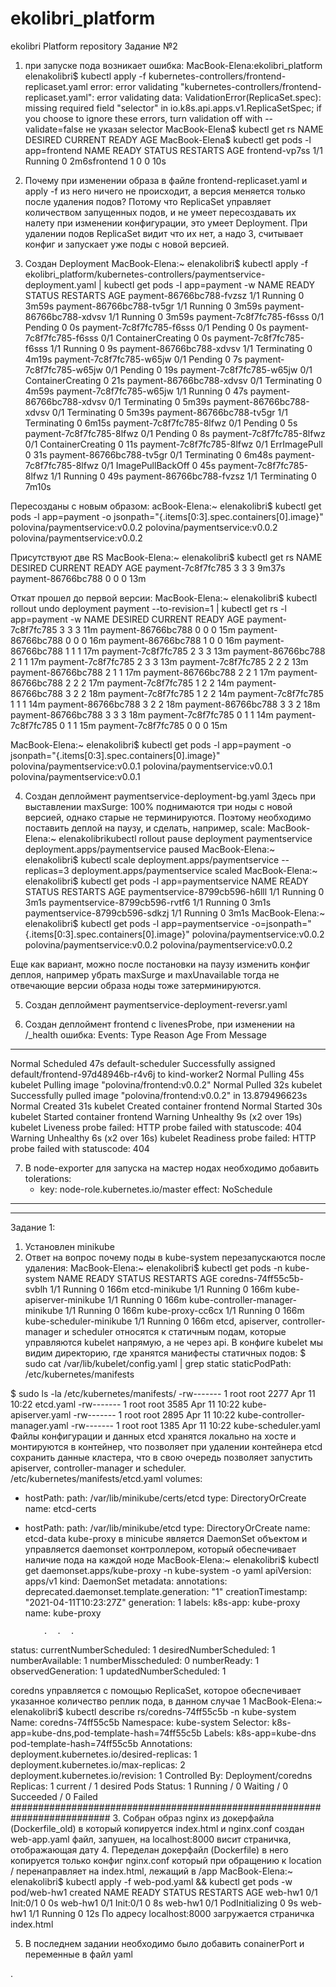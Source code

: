 # ekolibri_platform
ekolibri Platform repository
Задание №2
1. при запуске пода возникает ошибка:
MacBook-Elena:ekolibri_platform elenakolibri$ kubectl apply -f kubernetes-controllers/frontend-replicaset.yaml 
error: error validating "kubernetes-controllers/frontend-replicaset.yaml": error validating data: ValidationError(ReplicaSet.spec): missing required field "selector" in io.k8s.api.apps.v1.ReplicaSetSpec; if you choose to ignore these errors, turn validation off with --validate=false
не указан selector
MacBook-Elena$ kubectl get rs
NAME       DESIRED   CURRENT   READY   AGE
MacBook-Elena$ kubectl get pods -l app=frontend
NAME             READY   STATUS    RESTARTS   AGE
frontend-vp7ss   1/1     Running   0          2m6sfrontend   1         0         0       10s

2. Почему при изменении образа в файле  frontend-replicaset.yaml  и apply -f из него ничего не происходит, а версия меняется только после удаления подов?
Потому что ReplicaSet управляет количеством запущенных подов, и не умеет пересоздавать их налету  при изменении конфигурации, это умеет Deployment.  При удалении подов ReplicaSet видит что их нет, а надо 3, считывает конфиг и запускает уже поды с новой версией.  

3. Создан Deployment 
MacBook-Elena:~ elenakolibri$ kubectl apply -f ekolibri_platform/kubernetes-controllers/paymentservice-deployment.yaml | kubectl get pods -l app=payment -w
NAME                       READY   STATUS    RESTARTS   AGE
payment-86766bc788-fvzsz   1/1     Running   0          3m59s
payment-86766bc788-tv5gr   1/1     Running   0          3m59s
payment-86766bc788-xdvsv   1/1     Running   0          3m59s
payment-7c8f7fc785-f6sss   0/1     Pending   0          0s
payment-7c8f7fc785-f6sss   0/1     Pending   0          0s
payment-7c8f7fc785-f6sss   0/1     ContainerCreating   0          0s
payment-7c8f7fc785-f6sss   1/1     Running             0          9s
payment-86766bc788-xdvsv   1/1     Terminating         0          4m19s
payment-7c8f7fc785-w65jw   0/1     Pending             0          7s
payment-7c8f7fc785-w65jw   0/1     Pending             0          19s
payment-7c8f7fc785-w65jw   0/1     ContainerCreating   0          21s
payment-86766bc788-xdvsv   0/1     Terminating         0          4m59s
payment-7c8f7fc785-w65jw   1/1     Running             0          47s
payment-86766bc788-xdvsv   0/1     Terminating         0          5m39s
payment-86766bc788-xdvsv   0/1     Terminating         0          5m39s
payment-86766bc788-tv5gr   1/1     Terminating         0          6m15s
payment-7c8f7fc785-8lfwz   0/1     Pending             0          5s
payment-7c8f7fc785-8lfwz   0/1     Pending             0          8s
payment-7c8f7fc785-8lfwz   0/1     ContainerCreating   0          11s
payment-7c8f7fc785-8lfwz   0/1     ErrImagePull        0          31s
payment-86766bc788-tv5gr   0/1     Terminating         0          6m48s
payment-7c8f7fc785-8lfwz   0/1     ImagePullBackOff    0          45s
payment-7c8f7fc785-8lfwz   1/1     Running             0          49s
payment-86766bc788-fvzsz   1/1     Terminating         0          7m10s

Пересозданы с новым образом:
acBook-Elena:~ elenakolibri$ kubectl get pods -l app=payment -o jsonpath="{.items[0:3].spec.containers[0].image}"
polovina/paymentservice:v0.0.2 polovina/paymentservice:v0.0.2 polovina/paymentservice:v0.0.2

Присутствуют две RS
MacBook-Elena:~ elenakolibri$ kubectl get rs
NAME                 DESIRED   CURRENT   READY   AGE
payment-7c8f7fc785   3         3         3       9m37s
payment-86766bc788   0         0         0       13m

Откат прошел до первой версии:
MacBook-Elena:~ elenakolibri$ kubectl rollout undo deployment payment --to-revision=1 | kubectl get rs -l app=payment -w
NAME                 DESIRED   CURRENT   READY   AGE
payment-7c8f7fc785   3         3         3       11m
payment-86766bc788   0         0         0       15m
payment-86766bc788   0         0         0       16m
payment-86766bc788   1         0         0       16m
payment-86766bc788   1         1         1       17m
payment-7c8f7fc785   2         3         3       13m
payment-86766bc788   2         1         1       17m
payment-7c8f7fc785   2         3         3       13m
payment-7c8f7fc785   2         2         2       13m
payment-86766bc788   2         1         1       17m
payment-86766bc788   2         2         1       17m
payment-86766bc788   2         2         2       17m
payment-7c8f7fc785   1         2         2       14m
payment-86766bc788   3         2         2       18m
payment-7c8f7fc785   1         2         2       14m
payment-7c8f7fc785   1         1         1       14m
payment-86766bc788   3         2         2       18m
payment-86766bc788   3         3         2       18m
payment-86766bc788   3         3         3       18m
payment-7c8f7fc785   0         1         1       14m
payment-7c8f7fc785   0         1         1       15m
payment-7c8f7fc785   0         0         0       15m

MacBook-Elena:~ elenakolibri$ kubectl get pods -l app=payment -o jsonpath="{.items[0:3].spec.containers[0].image}"
polovina/paymentservice:v0.0.1 polovina/paymentservice:v0.0.1 polovina/paymentservice:v0.0.1


4. Создан деплоймент paymentservice-deployment-bg.yaml
Здесь при выставлении maxSurge: 100% поднимаются три ноды с новой версией, однако старые не терминируются. Поэтому необходимо  поставить деплой на паузу, и сделать, например, scale:
MacBook-Elena:~ elenakolibrikubectl rollout pause deployment paymentservice
deployment.apps/paymentservice paused
MacBook-Elena:~ elenakolibri$ kubectl scale deployment.apps/paymentservice --replicas=3 
deployment.apps/paymentservice scaled
MacBook-Elena:~ elenakolibri$ kubectl get pods -l app=paymentservice
NAME                             READY   STATUS    RESTARTS   AGE
paymentservice-8799cb596-h6lll   1/1     Running   0          3m1s
paymentservice-8799cb596-rvtf6   1/1     Running   0          3m1s
paymentservice-8799cb596-sdkzj   1/1     Running   0          3m1s
MacBook-Elena:~ elenakolibri$ kubectl get pods -l app=paymentservice -o=jsonpath="{.items[0:3].spec.containers[0].image}"
polovina/paymentservice:v0.0.2 polovina/paymentservice:v0.0.2 polovina/paymentservice:v0.0.2

Еще как вариант, можно после постановки на паузу изменить конфиг деплоя, например убрать maxSurge и maxUnavailable тогда не отвечающие версии образа ноды тоже затерминируются. 

5. Создан деплоймент paymentservice-deployment-reversr.yaml

6. Создан деплоймент frontend c livenesProbe, при изменении на /_health ошибка:
Events:
  Type     Reason     Age               From               Message
  ----     ------     ----              ----               -------
  Normal   Scheduled  47s               default-scheduler  Successfully assigned default/frontend-97d48946b-r4v6j to kind-worker2
  Normal   Pulling    45s               kubelet            Pulling image "polovina/frontend:v0.0.2"
  Normal   Pulled     32s               kubelet            Successfully pulled image "polovina/frontend:v0.0.2" in 13.879496623s
  Normal   Created    31s               kubelet            Created container frontend
  Normal   Started    30s               kubelet            Started container frontend
  Warning  Unhealthy  9s (x2 over 19s)  kubelet            Liveness probe failed: HTTP probe failed with statuscode: 404
  Warning  Unhealthy  6s (x2 over 16s)  kubelet            Readiness probe failed: HTTP probe failed with statuscode: 404 

7. В node-exporter для запуска на мастер нодах необходимо добавить 
      tolerations:
      - key: node-role.kubernetes.io/master
        effect: NoSchedule

----------------------------------------------------------------------------------

----------------------------------------------------------------------------------
Задание 1: 
1. Установлен minikube 
2. Ответ на вопрос почему поды в kube-system перезапускаются после удаления:
MacBook-Elena:~ elenakolibri$ kubectl get pods -n kube-system
NAME                               READY   STATUS    RESTARTS   AGE
coredns-74ff55c5b-svblh            1/1     Running   0          166m
etcd-minikube                      1/1     Running   0          166m
kube-apiserver-minikube            1/1     Running   0          166m
kube-controller-manager-minikube   1/1     Running   0          166m
kube-proxy-cc6cx                   1/1     Running   0          166m
kube-scheduler-minikube            1/1     Running   0          166m
 etcd, apiserver, controller-manager и scheduler относятся к статичным подам, которые управляются kubelet напрямую, а не через api. В конфиге kubelet мы видим директорию, где хранятся манифесты статичных подов: 
$ sudo cat /var/lib/kubelet/config.yaml | grep static 
staticPodPath: /etc/kubernetes/manifests

$ sudo ls -la /etc/kubernetes/manifests/
-rw------- 1 root root 2277 Apr 11 10:22 etcd.yaml
-rw------- 1 root root 3585 Apr 11 10:22 kube-apiserver.yaml
-rw------- 1 root root 2895 Apr 11 10:22 kube-controller-manager.yaml
-rw------- 1 root root 1385 Apr 11 10:22 kube-scheduler.yaml
Файлы конфигурации и данных etcd хранятся локально на хосте и монтируются в контейнер, что позволяет при удалении контейнера etcd сохранить данные кластера, что в свою очередь позволяет запустить apiserver, controller-manager и scheduler.
/etc/kubernetes/manifests/etcd.yaml
  volumes:
  - hostPath:
      path: /var/lib/minikube/certs/etcd
      type: DirectoryOrCreate
    name: etcd-certs
  - hostPath:
      path: /var/lib/minikube/etcd
      type: DirectoryOrCreate
    name: etcd-data
kube-proxy в minicube является DaemonSet объектом и управляется daemonset контроллером, который обеспечивает наличие пода на каждой ноде
MacBook-Elena:~ elenakolibri$ kubectl get daemonset.apps/kube-proxy -n kube-system -o yaml
apiVersion: apps/v1
kind: DaemonSet
metadata:
  annotations:
    deprecated.daemonset.template.generation: "1"
  creationTimestamp: "2021-04-11T10:23:27Z"
  generation: 1
  labels:
    k8s-app: kube-proxy
  name: kube-proxy
 
  			.  .  .
status:
  currentNumberScheduled: 1
  desiredNumberScheduled: 1
  numberAvailable: 1
  numberMisscheduled: 0
  numberReady: 1
  observedGeneration: 1
  updatedNumberScheduled: 1

coredns управляется с помощью  ReplicaSet, которое обеспечивает указанное количество реплик пода, в данном случае 1
MacBook-Elena:~ elenakolibri$ kubectl describe rs/coredns-74ff55c5b -n kube-system
Name:           coredns-74ff55c5b
Namespace:      kube-system
Selector:       k8s-app=kube-dns,pod-template-hash=74ff55c5b
Labels:         k8s-app=kube-dns
                pod-template-hash=74ff55c5b
Annotations:    deployment.kubernetes.io/desired-replicas: 1
                deployment.kubernetes.io/max-replicas: 2
                deployment.kubernetes.io/revision: 1
Controlled By:  Deployment/coredns
Replicas:       1 current / 1 desired
Pods Status:    1 Running / 0 Waiting / 0 Succeeded / 0 Failed
##########################################################################
3. Cобран образ nginx из докерфайла (Dockerfile_old)  в который копируется index.html и nginx.conf 
создан web-app.yaml файл, запушен, на localhost:8000 висит страничка, отображающая дату
4. Переделан докерфайл (Dockerfile) в него копируется только конфиг nginx.conf который при обращению к location / перенаправляет на index.html, лежащий в /app
MacBook-Elena:~ elenakolibri$ kubectl apply -f web-pod.yaml && kubectl get pods -w
pod/web-hw1 created
NAME      READY   STATUS     RESTARTS   AGE
web-hw1   0/1     Init:0/1   0          0s
web-hw1   0/1     Init:0/1   0          8s
web-hw1   0/1     PodInitializing   0          9s
web-hw1   1/1     Running           0          12s
По адресу localhost:8000 загружается страничка index.html

5. В последнем задании необходимо было добавить conainerPort и переменные в файл yaml

. 

